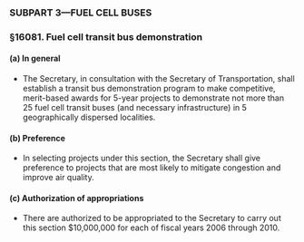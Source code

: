 ### SUBPART 3—FUEL CELL BUSES

### §16081. Fuel cell transit bus demonstration
#### (a) In general
* The Secretary, in consultation with the Secretary of Transportation, shall establish a transit bus demonstration program to make competitive, merit-based awards for 5-year projects to demonstrate not more than 25 fuel cell transit buses (and necessary infrastructure) in 5 geographically dispersed localities.

#### (b) Preference
* In selecting projects under this section, the Secretary shall give preference to projects that are most likely to mitigate congestion and improve air quality.

#### (c) Authorization of appropriations
* There are authorized to be appropriated to the Secretary to carry out this section $10,000,000 for each of fiscal years 2006 through 2010.